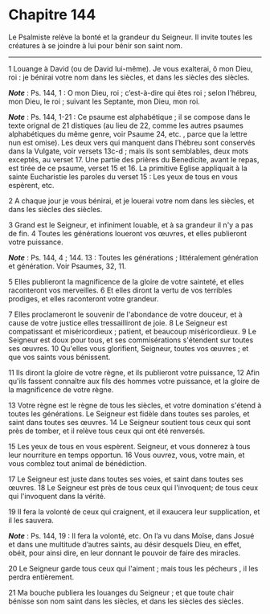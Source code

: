# Chapitre 144

Le Psalmiste relève la bonté et la grandeur du Seigneur.
Il invite toutes les créatures à se joindre à lui pour bénir son saint nom.

***

1 Louange à David (ou de David lui-même). Je vous exalterai, ô mon Dieu, roi : je bénirai votre nom dans les siècles, et dans les siècles des siècles.

***Note*** :  Ps. 144, 1 : O mon Dieu, roi ; c’est-à-dire qui êtes roi ; selon l’hébreu, mon Dieu, le roi ; suivant les Septante, mon Dieu, mon roi.

***Note*** :  Ps. 144, 1-21 : Ce psaume est alphabétique ; il se compose dans le texte orignal de 21 distiques (au lieu de 22, comme les autres psaumes alphabétiques du même genre, voir Psaume 24, etc. , parce que la lettre nun est omise). Les deux vers qui manquent dans l’hébreu sont conservés dans la Vulgate, voir versets 13c-d ; mais ils sont semblables, deux mots exceptés, au verset 17. Une partie des prières du Benedicite, avant le repas, est tirée de ce psaume, verset 15 et 16. La primitive Eglise appliquait à la sainte Eucharistie les paroles du verset 15 : Les yeux de tous en vous espèrent, etc.


2 A chaque jour je vous bénirai, et je louerai votre nom dans les siècles, et dans les siècles des siècles.


3 Grand est le Seigneur, et infiniment louable, et à sa grandeur il n'y a pas de fin. 4 Toutes les générations loueront vos œuvres, et elles publieront votre puissance.

***Note*** :  Ps. 144, 4 ; 144. 13 : Toutes les générations ; littéralement génération et génération. Voir Psaumes, 32, 11.


5 Elles publieront la magnificence de la gloire de votre sainteté, et elles raconteront vos merveilles. 6 Et elles diront la vertu de vos terribles prodiges, et elles raconteront votre grandeur.


7 Elles proclameront le souvenir de l'abondance de votre douceur, et à cause de votre justice elles tressailliront de joie. 8 Le Seigneur est compatissant et miséricordieux ; patient, et beaucoup miséricordieux. 9 Le Seigneur est doux pour tous, et ses commisérations s'étendent sur toutes ses œuvres. 10 Qu'elles vous glorifient, Seigneur, toutes vos œuvres ; et que vos saints vous bénissent.


11 Ils diront la gloire de votre règne, et ils publieront votre puissance, 12 Afin qu'ils fassent connaître aux fils des hommes votre puissance, et la gloire de la magnificence de votre règne.


13 Votre règne est le règne de tous les siècles, et votre domination s'étend à toutes les générations. Le Seigneur est fidèle dans toutes ses paroles, et saint dans toutes ses œuvres. 14 Le Seigneur soutient tous ceux qui sont près de tomber, et il relève tous ceux qui ont été renversés.


15 Les yeux de tous en vous espèrent. Seigneur, et vous donnerez à tous leur nourriture en temps opportun. 16 Vous ouvrez, vous, votre main, et vous comblez tout animal de bénédiction.


17 Le Seigneur est juste dans toutes ses voies, et saint dans toutes ses œuvres. 18 Le Seigneur est près de tous ceux qui l'invoquent; de tous ceux qui l'invoquent dans la vérité.


19 Il fera la volonté de ceux qui craignent, et il exaucera leur supplication, et il les sauvera.

***Note*** :  Ps. 144, 19 : Il fera la volonté, etc. On l’a vu dans Moïse, dans Josué et dans une multitude d’autres saints, au désir desquels Dieu, en effet, obéit, pour ainsi dire, en leur donnant le pouvoir de faire des miracles.

20 Le Seigneur garde tous ceux qui l'aiment ; mais tous les pécheurs , il les perdra entièrement.


21 Ma bouche publiera les louanges du Seigneur ; et que toute chair bénisse son nom saint dans les siècles, et dans les siècles des siècles.

